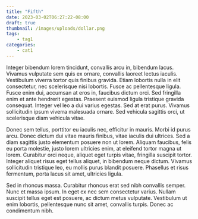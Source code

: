 ```yaml
---
title: "Fifth"
date: 2023-03-02T06:27:22-08:00
draft: true
thumbnail: /images/uploads/dollar.png
tags:
    - tag1
categories:
    - cat1
---
```



Integer bibendum lorem tincidunt, convallis arcu in, bibendum lacus. Vivamus vulputate sem quis ex ornare, convallis laoreet lectus iaculis. Vestibulum viverra tortor quis finibus gravida. Etiam lobortis nulla in elit consectetur, nec scelerisque nisi lobortis. Fusce ac pellentesque ligula. Fusce enim dui, accumsan at eros in, faucibus dictum orci. Sed fringilla enim et ante hendrerit egestas. Praesent euismod ligula tristique gravida consequat. Integer vel leo a dui varius egestas. Sed at erat purus. Vivamus sollicitudin ipsum viverra malesuada ornare. Sed vehicula sagittis orci, ut scelerisque diam vehicula vitae.

Donec sem tellus, porttitor eu iaculis nec, efficitur in mauris. Morbi id purus arcu. Donec dictum dui vitae mauris finibus, vitae iaculis dui ultrices. Sed a diam sagittis justo elementum posuere non ut lorem. Aliquam faucibus, felis eu porta molestie, justo lorem ultricies enim, at eleifend tortor magna ut lorem. Curabitur orci neque, aliquet eget turpis vitae, fringilla suscipit tortor. Integer aliquet risus eget tellus aliquet, in bibendum neque dictum. Vivamus sollicitudin tristique leo, eu mollis purus blandit posuere. Phasellus et risus fermentum, porta lacus sit amet, ultricies ligula.

Sed in rhoncus massa. Curabitur rhoncus erat sed nibh convallis semper. Nunc et massa ipsum. In eget ex nec sem consectetur varius. Nullam suscipit tellus eget est posuere, ac dictum metus vulputate. Vestibulum ut enim lobortis, pellentesque nunc sit amet, convallis turpis. Donec ac condimentum nibh. 
